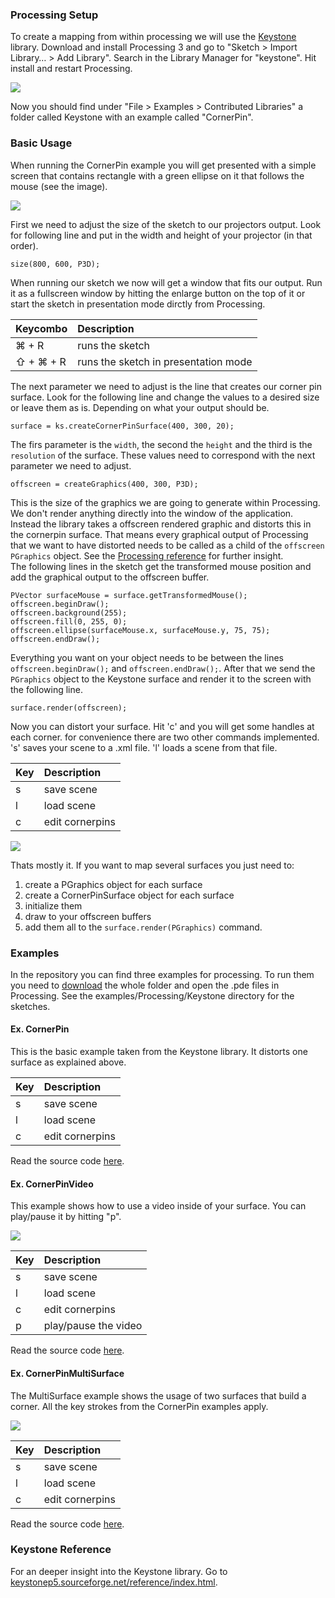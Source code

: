 ### Processing Setup 

To create a mapping from within processing we will use the [Keystone](http://keystonep5.sourceforge.net/) library. Download and install Processing 3 and go to "Sketch > Import Library… > Add Library". Search in the Library Manager for "keystone". Hit install and restart Processing.  

![](images/add-lib-processing.png)  

Now you should find under "File > Examples > Contributed Libraries" a folder called Keystone with an example called "CornerPin". 

### Basic Usage  

When running the CornerPin example you will get presented with a simple screen that contains rectangle with a green ellipse on it that follows the mouse (see the image). 

![](images/cornerpin-keystone-processing.png)  

First we need to adjust the size of the sketch to our projectors output. Look for following line and put in the width and height of your projector (in that order).

    size(800, 600, P3D);

When running our sketch we now will get a window that fits our output. Run it as a fullscreen window by hitting the enlarge button on the top of it or start the sketch in presentation mode dirctly from Processing.  

| Keycombo  | Description                          |
| :---      | :---                                 |
| ⌘ + R     | runs the sketch                      |
| ⇧ + ⌘ + R | runs the sketch in presentation mode |

The next parameter we need to adjust is the line that creates our corner pin surface. Look for the following line and change the values to a desired size or leave them as is. Depending on what your output should be.  

    surface = ks.createCornerPinSurface(400, 300, 20);

The firs parameter is the `width`, the second the `height` and the third is the `resolution` of the surface. These values need to correspond with the next parameter we need to adjust. 

    offscreen = createGraphics(400, 300, P3D);

This is the size of the graphics we are going to generate within Processing. We don't render anything directly into the window of the application. Instead the library takes a offscreen rendered graphic and distorts this in the cornerpin surface. That means every graphical output of Processing that we want to have distorted needs to be called as a child of the `offscreen` `PGraphics` object. See the [Processing reference](https://processing.org/reference/createGraphics_.html) for further insight.  
The following lines in the sketch get the transformed mouse position and add the graphical output to the offscreen buffer.  

    PVector surfaceMouse = surface.getTransformedMouse();
    offscreen.beginDraw();
    offscreen.background(255);
    offscreen.fill(0, 255, 0);
    offscreen.ellipse(surfaceMouse.x, surfaceMouse.y, 75, 75);
    offscreen.endDraw();

Everything you want on your object needs to be between the lines `offscreen.beginDraw();` and `offscreen.endDraw();`. After that we send the `PGraphics` object to the Keystone surface and render it to the screen with the following line.  

    surface.render(offscreen);

Now you can distort your surface. Hit 'c' and you will get some handles at each corner. for convenience there are two other commands implemented. 's' saves your scene to a .xml file. 'l' loads a scene from that file.

| Key  | Description     |
| :--- | :---            |
| s    | save scene      |
| l    | load scene      |
| c    | edit cornerpins |

![](images/cornerpin-keystone-distort-processing.png)  

Thats mostly it. If you want to map several surfaces you just need to:  

1. create a PGraphics object for each surface
2. create a CornerPinSurface object for each surface
3. initialize them 
4. draw to your offscreen buffers
5. add them all to the `surface.render(PGraphics)` command.  

### Examples  

In the repository you can find three examples for processing. To run them you need to [download](https://github.com/FH-Potsdam/doing-projection-mapping/archive/master.zip) the whole folder and open the .pde files in Processing. See the examples/Processing/Keystone directory for the sketches.  

#### Ex. CornerPin

This is the basic example taken from the Keystone library. It distorts one surface as explained above.  

| Key  | Description          |
| :--- | :---                 |
| s    | save scene           |
| l    | load scene           |
| c    | edit cornerpins      |

Read the source code [here](https://github.com/FH-Potsdam/doing-projection-mapping/blob/master/examples/Processing/Keystone/CornerPin/CornerPin.pde).  

#### Ex. CornerPinVideo

This example shows how to use a video inside of your surface. You can play/pause it by hitting "p".  

![](images/cornerpin-keystone-video-processing.png)  

| Key  | Description          |
| :--- | :---                 |
| s    | save scene           |
| l    | load scene           |
| c    | edit cornerpins      |
| p    | play/pause the video |

Read the source code [here](https://github.com/FH-Potsdam/doing-projection-mapping/blob/master/examples/Processing/Keystone/CornerPinVideo/CornerPinVideo.pde).  

#### Ex. CornerPinMultiSurface

The MultiSurface example shows the usage of two surfaces that build a corner. All the key strokes from the CornerPin examples apply.  

![](images/cornerpin-keystone-multisurface-processing.png)  

| Key  | Description          |
| :--- | :---                 |
| s    | save scene           |
| l    | load scene           |
| c    | edit cornerpins      |

Read the source code [here](https://github.com/FH-Potsdam/doing-projection-mapping/blob/master/examples/Processing/Keystone/CornerPinMultiSurface/CornerPinMultiSurface.pde).  

### Keystone Reference  

For an deeper insight into the Keystone library. Go to [keystonep5.sourceforge.net/reference/index.html](http://keystonep5.sourceforge.net/reference/index.html).  
